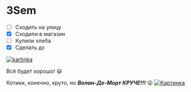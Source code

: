 # 3Sem

* [ ] Сходить на улицу
* [x] Сходили в магазин 
* [ ] Купили хлеба
* [x] Сделать дз

[![kartinka](https://kot-pes.com/wp-content/uploads/2016/09/image6-3.jpeg)](https://www.youtube.com/watch?v=zghOwqt4v3c)

Всё будет хорошо! :smiley:

Котики, конечно, круто, но ***Волан-Де-Морт КРУЧЕ!!!*** :open_mouth:
[![Картинка](https://peopletalk.ru/wp-content/uploads/2020/01/575640_volandemort_pozhirateli_smerti.jpg)](https://www.youtube.com/watch?v=JlIJ8dTb4GE)